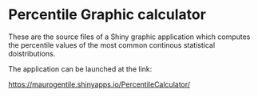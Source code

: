 Percentile Graphic calculator
============


These are the source files of a Shiny graphic 
application which computes the percentile values 
of the most common continous statistical doistributions.

The application can be launched at the link:

https://maurogentile.shinyapps.io/PercentileCalculator/
